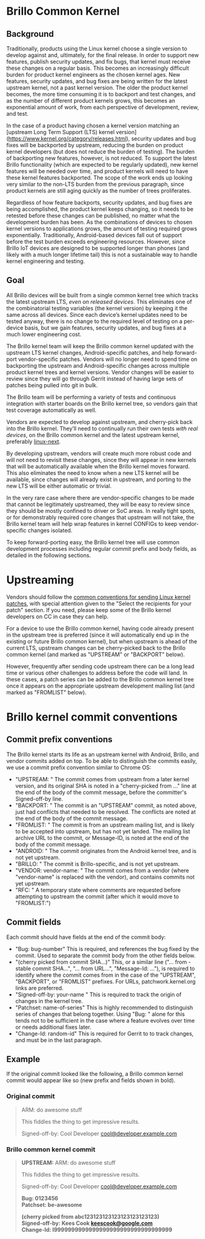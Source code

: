 # Brillo Common Kernel

## Background

Traditionally, products using the Linux kernel choose a single version
to develop against and, ultimately, for the final release. In order
to support new features, publish security updates, and fix bugs, that
kernel must receive these changes on a regular basis. This becomes an
increasingly difficult burden for product kernel engineers as the chosen
kernel ages. New features, security updates, and bug fixes are being
written for the latest upstream kernel, not a past kernel version. The
older the product kernel becomes, the more time consuming it is to backport
and test changes, and as the number of different product kernels grows,
this becomes an exponential amount of work, from each perspective of
development, review, and test.

In the case of a product having chosen a kernel version matching an
[upstream Long Term Support (LTS) kernel version]
(https://www.kernel.org/category/releases.html), security updates and
bug fixes will be backported by upstream, reducing the burden on product
kernel developers (but does not reduce the burden of testing). The burden
of backporting new features, however, is not reduced. To support the
latest Brillo functionality (which are expected to be regularly updated),
new kernel features will be needed over time, and product kernels will
need to have these kernel features backported. The scope of the work
ends up looking very similar to the non-LTS burden from the previous
paragraph, since product kernels are still aging quickly as the number
of trees proliferates.

Regardless of how feature backports, security updates, and bug fixes are
being accomplished, the product kernel keeps changing, so it needs to
be retested before these changes can be published, no matter what the
development burden has been. As the combinations of devices to chosen
kernel versions to applications grows, the amount of testing required
grows exponentially. Traditionally, Android-based devices fall out of
support before the test burden exceeds engineering resources. However,
since Brillo IoT devices are designed to be supported longer than phones
(and likely with a much longer lifetime tail) this is not a sustainable
way to handle kernel engineering and testing.


## Goal

All Brillo devices will be built from a single common kernel tree
which tracks the latest upstream LTS, _even on released devices_. This
eliminates one of the combinatorial testing variables (the kernel version)
by keeping it the same across all devices. Since each device’s kernel
updates need to be tested anyway, there is no change to the required
level of testing on a per-device basis, but we gain features, security
updates, and bug fixes at a much lower engineering cost.

The Brillo kernel team will keep the Brillo common kernel updated
with the upstream LTS kernel changes, Android-specific patches, and
help forward-port vendor-specific patches. Vendors will no longer need
to spend time on backporting the upstream and Android-specific changes
across multiple product kernel trees and kernel versions. Vendor changes
will be easier to review since they will go through Gerrit instead of
having large sets of patches being pulled into git in bulk.

The Brillo team will be performing a variety of tests and continuous
integration with starter boards on the Brillo kernel tree, so vendors
gain that test coverage automatically as well.

Vendors are expected to develop against upstream, and cherry-pick back
into the Brillo kernel. They’ll need to continually run their own
tests _with real devices_, on the Brillo common kernel and the latest
upstream kernel, preferably [linux-next](https://www.kernel.org/doc/man-pages/linux-next.html).

By developing upstream, vendors will create much more robust code and
will not need to revisit these changes, since they will appear in new
kernels that will be automatically available when the Brillo kernel
moves forward. This also eliminates the need to know when a new LTS
kernel will be available, since changes will already exist in upstream,
and porting to the new LTS will be either automatic or trivial.

In the very rare case where there are vendor-specific changes to be made
that cannot be legitimately upstreamed, they will be easy to review since
they should be mostly confined to driver or SoC areas. In really tight
spots, or for demonstrably required core changes that upstream will not
take, the Brillo kernel team will help wrap features in kernel CONFIGs
to keep vendor-specific changes isolated.

To keep forward-porting easy, the Brillo kernel tree will use common
development processes including regular commit prefix and body fields,
as detailed in the following sections.


# Upstreaming

Vendors should follow the [common conventions for sending Linux kernel
patches](https://www.kernel.org/doc/Documentation/SubmittingPatches),
with special attention given to the "Select the recipients for your patch"
section. If you need, please keep some of the Brillo kernel developers
on CC in case they can help.

For a device to use the Brillo common kernel, having code already present
in the upstream tree is preferred (since it will automatically end up
in the existing or future Brillo common kernel), but when upstream is
ahead of the current LTS, upstream changes can be cherry-picked back to
the Brillo common kernel (and marked as "UPSTREAM" or "BACKPORT" below).

However, frequently after sending code upstream there can be a long lead
time or various other challenges to address before the code will land.
In these cases, a patch series can be added to the Brillo common kernel
tree once it appears on the appropriate upstream development mailing list
(and marked as "FROMLIST" below).


# Brillo kernel commit conventions

## Commit prefix conventions

The Brillo kernel starts its life as an upstream kernel with Android,
Brillo, and vendor commits added on top. To be able to distinguish the
commits easily, we use a commit prefix convention similar to Chrome OS:

* "UPSTREAM: " The commit comes from upstream from a later kernel version,
  and its original SHA is noted in a "cherry-picked from ..." line at
  the end of the body of the commit message, before the committer's
  Signed-off-by line.
* "BACKPORT: " The commit is an "UPSTREAM" commit, as noted above,
  just had conflicts that needed to be resolved. The conflicts are noted
  at the end of the body of the commit message.
* "FROMLIST: " The commit is from an upstream mailing list, and is likely
  to be accepted into upstream, but has not yet landed. The mailing list
  archive URL to the commit, or Message-ID, is noted at the end of the
  body of the commit message.
* "ANDROID: " The commit originates from the Android kernel tree, and
  is not yet upstream.
* "BRILLO: " The commit is Brillo-specific, and is not yet upstream.
* "VENDOR: vendor-name: " The commit comes from a vendor (where
  "vendor-name" is replaced with the vendor), and contains commits not
  yet upstream.
* "RFC: " A temporary state where comments are requested before attempting
  to upstream the commit (after which it would move to "FROMLIST:")

## Commit fields

Each commit should have fields at the end of the commit body:

* "Bug: bug-number" This is required, and references the bug fixed by
  the commit. Used to separate the commit body from the other fields below.
* "(cherry picked from commit SHA...)" This, or a similar line ("... from
  -stable commit SHA...", "... from URL...", "Message-Id: ..."), is required
  to identify where the commit comes from in the case of the "UPSTREAM",
  "BACKPORT", or "FROMLIST" prefixes. For URLs, patchwork.kernel.org links
  are preferred.
* "Signed-off-by: your-name <your-email>" This is required to track the
  origin of changes in the kernel tree.
* "Patchset: name-of-series" This is highly recommended to distinguish
  series of changes that belong together. Using "Bug: " alone for this
  tends not to be sufficient in the case where a feature evolves over time
  or needs additional fixes later.
* "Change-Id: random-id" This is required for Gerrit to to track changes,
  and must be in the last paragraph.

## Example

If the original commit looked like the following, a Brillo common kernel
commit would appear like so (new prefix and fields shown in bold).

### Original commit

> ARM: do awesome stuff
> 
> This fiddles the thing to get impressive results.
> 
> Signed-off-by: Cool Developer <cool@developer.example.com>

### Brillo common kernel commit

> **UPSTREAM:** ARM: do awesome stuff
> 
> This fiddles the thing to get impressive results.
> 
> Signed-off-by: Cool Developer <cool@developer.example.com>
> 
> **Bug: 0123456**  
> **Patchset: be-awesome**  
> 
> **(cherry picked from abc123123123123123123123123)**  
> **Signed-off-by: Kees Cook <keescook@google.com>**  
> **Change-Id: I9999999999999999999999999999999999**  
